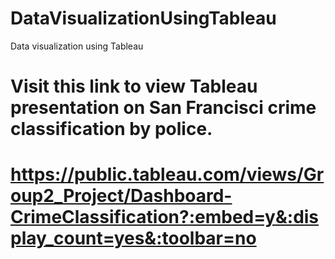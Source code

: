 # DataVisualizationUsingTableau
Data visualization using Tableau
# Visit this link to view Tableau presentation on San Francisci crime classification by police.
# https://public.tableau.com/views/Group2_Project/Dashboard-CrimeClassification?:embed=y&:display_count=yes&:toolbar=no
